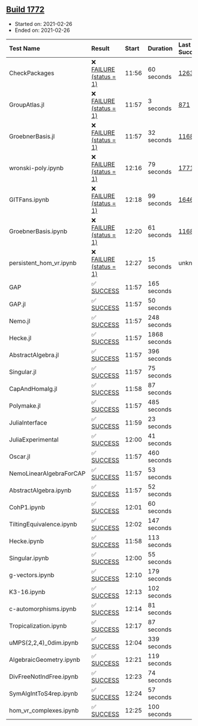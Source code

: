 ## [Build 1772](https://oscarci.mathematik.uni-kl.de/job/oscar-stable/1772/)

* Started on: 2021-02-26
* Ended on: 2021-02-26

| Test Name    | Result | Start | Duration | Last Success | First Failure |
|:-------------|:-------|:------|:---------|:-------------|:--------------|
| CheckPackages | ❌ [FAILURE (status = 1)](https://oscarci.mathematik.uni-kl.de/job/oscar-stable/1772/artifact/logs/build-1772/CheckPackages.log) | 11:56 | 60 seconds | [1263](https://oscarci.mathematik.uni-kl.de/job/oscar-stable/1263/) | [1264](https://oscarci.mathematik.uni-kl.de/job/oscar-stable/1264/) |
| GroupAtlas.jl | ❌ [FAILURE (status = 1)](https://oscarci.mathematik.uni-kl.de/job/oscar-stable/1772/artifact/logs/build-1772/GroupAtlas.jl.log) | 11:57 | 3 seconds | [871](https://oscarci.mathematik.uni-kl.de/job/oscar-stable/871/) | [872](https://oscarci.mathematik.uni-kl.de/job/oscar-stable/872/) |
| GroebnerBasis.jl | ❌ [FAILURE (status = 1)](https://oscarci.mathematik.uni-kl.de/job/oscar-stable/1772/artifact/logs/build-1772/GroebnerBasis.jl.log) | 11:57 | 32 seconds | [1168](https://oscarci.mathematik.uni-kl.de/job/oscar-stable/1168/) | [1169](https://oscarci.mathematik.uni-kl.de/job/oscar-stable/1169/) |
| wronski-poly.ipynb | ❌ [FAILURE (status = 1)](https://oscarci.mathematik.uni-kl.de/job/oscar-stable/1772/artifact/logs/build-1772/wronski-poly.ipynb.log) | 12:16 | 79 seconds | [1771](https://oscarci.mathematik.uni-kl.de/job/oscar-stable/1771/) | [1772](https://oscarci.mathematik.uni-kl.de/job/oscar-stable/1772/) |
| GITFans.ipynb | ❌ [FAILURE (status = 1)](https://oscarci.mathematik.uni-kl.de/job/oscar-stable/1772/artifact/logs/build-1772/GITFans.ipynb.log) | 12:18 | 99 seconds | [1646](https://oscarci.mathematik.uni-kl.de/job/oscar-stable/1646/) | [1647](https://oscarci.mathematik.uni-kl.de/job/oscar-stable/1647/) |
| GroebnerBasis.ipynb | ❌ [FAILURE (status = 1)](https://oscarci.mathematik.uni-kl.de/job/oscar-stable/1772/artifact/logs/build-1772/GroebnerBasis.ipynb.log) | 12:20 | 61 seconds | [1168](https://oscarci.mathematik.uni-kl.de/job/oscar-stable/1168/) | [1169](https://oscarci.mathematik.uni-kl.de/job/oscar-stable/1169/) |
| persistent_hom_vr.ipynb | ❌ [FAILURE (status = 1)](https://oscarci.mathematik.uni-kl.de/job/oscar-stable/1772/artifact/logs/build-1772/persistent_hom_vr.ipynb.log) | 12:27 | 15 seconds | unknown | unknown |
| GAP | ✅ [SUCCESS](https://oscarci.mathematik.uni-kl.de/job/oscar-stable/1772/artifact/logs/build-1772/GAP.log) | 11:57 | 165 seconds |  |  |
| GAP.jl | ✅ [SUCCESS](https://oscarci.mathematik.uni-kl.de/job/oscar-stable/1772/artifact/logs/build-1772/GAP.jl.log) | 11:57 | 50 seconds |  |  |
| Nemo.jl | ✅ [SUCCESS](https://oscarci.mathematik.uni-kl.de/job/oscar-stable/1772/artifact/logs/build-1772/Nemo.jl.log) | 11:57 | 248 seconds |  |  |
| Hecke.jl | ✅ [SUCCESS](https://oscarci.mathematik.uni-kl.de/job/oscar-stable/1772/artifact/logs/build-1772/Hecke.jl.log) | 11:57 | 1868 seconds |  |  |
| AbstractAlgebra.jl | ✅ [SUCCESS](https://oscarci.mathematik.uni-kl.de/job/oscar-stable/1772/artifact/logs/build-1772/AbstractAlgebra.jl.log) | 11:57 | 396 seconds |  |  |
| Singular.jl | ✅ [SUCCESS](https://oscarci.mathematik.uni-kl.de/job/oscar-stable/1772/artifact/logs/build-1772/Singular.jl.log) | 11:57 | 75 seconds |  |  |
| CapAndHomalg.jl | ✅ [SUCCESS](https://oscarci.mathematik.uni-kl.de/job/oscar-stable/1772/artifact/logs/build-1772/CapAndHomalg.jl.log) | 11:58 | 87 seconds |  |  |
| Polymake.jl | ✅ [SUCCESS](https://oscarci.mathematik.uni-kl.de/job/oscar-stable/1772/artifact/logs/build-1772/Polymake.jl.log) | 11:57 | 485 seconds |  |  |
| JuliaInterface | ✅ [SUCCESS](https://oscarci.mathematik.uni-kl.de/job/oscar-stable/1772/artifact/logs/build-1772/JuliaInterface.log) | 11:59 | 23 seconds |  |  |
| JuliaExperimental | ✅ [SUCCESS](https://oscarci.mathematik.uni-kl.de/job/oscar-stable/1772/artifact/logs/build-1772/JuliaExperimental.log) | 12:00 | 41 seconds |  |  |
| Oscar.jl | ✅ [SUCCESS](https://oscarci.mathematik.uni-kl.de/job/oscar-stable/1772/artifact/logs/build-1772/Oscar.jl.log) | 11:57 | 460 seconds |  |  |
| NemoLinearAlgebraForCAP | ✅ [SUCCESS](https://oscarci.mathematik.uni-kl.de/job/oscar-stable/1772/artifact/logs/build-1772/NemoLinearAlgebraForCAP.log) | 11:57 | 53 seconds |  |  |
| AbstractAlgebra.ipynb | ✅ [SUCCESS](https://oscarci.mathematik.uni-kl.de/job/oscar-stable/1772/artifact/logs/build-1772/AbstractAlgebra.ipynb.log) | 11:57 | 52 seconds |  |  |
| CohP1.ipynb | ✅ [SUCCESS](https://oscarci.mathematik.uni-kl.de/job/oscar-stable/1772/artifact/logs/build-1772/CohP1.ipynb.log) | 12:01 | 60 seconds |  |  |
| TiltingEquivalence.ipynb | ✅ [SUCCESS](https://oscarci.mathematik.uni-kl.de/job/oscar-stable/1772/artifact/logs/build-1772/TiltingEquivalence.ipynb.log) | 12:02 | 147 seconds |  |  |
| Hecke.ipynb | ✅ [SUCCESS](https://oscarci.mathematik.uni-kl.de/job/oscar-stable/1772/artifact/logs/build-1772/Hecke.ipynb.log) | 11:58 | 113 seconds |  |  |
| Singular.ipynb | ✅ [SUCCESS](https://oscarci.mathematik.uni-kl.de/job/oscar-stable/1772/artifact/logs/build-1772/Singular.ipynb.log) | 12:00 | 55 seconds |  |  |
| g-vectors.ipynb | ✅ [SUCCESS](https://oscarci.mathematik.uni-kl.de/job/oscar-stable/1772/artifact/logs/build-1772/g-vectors.ipynb.log) | 12:10 | 179 seconds |  |  |
| K3-16.ipynb | ✅ [SUCCESS](https://oscarci.mathematik.uni-kl.de/job/oscar-stable/1772/artifact/logs/build-1772/K3-16.ipynb.log) | 12:13 | 102 seconds |  |  |
| c-automorphisms.ipynb | ✅ [SUCCESS](https://oscarci.mathematik.uni-kl.de/job/oscar-stable/1772/artifact/logs/build-1772/c-automorphisms.ipynb.log) | 12:14 | 81 seconds |  |  |
| Tropicalization.ipynb | ✅ [SUCCESS](https://oscarci.mathematik.uni-kl.de/job/oscar-stable/1772/artifact/logs/build-1772/Tropicalization.ipynb.log) | 12:17 | 87 seconds |  |  |
| uMPS(2,2,4)_0dim.ipynb | ✅ [SUCCESS](https://oscarci.mathematik.uni-kl.de/job/oscar-stable/1772/artifact/logs/build-1772/uMPS-2-2-4-_0dim.ipynb.log) | 12:04 | 339 seconds |  |  |
| AlgebraicGeometry.ipynb | ✅ [SUCCESS](https://oscarci.mathematik.uni-kl.de/job/oscar-stable/1772/artifact/logs/build-1772/AlgebraicGeometry.ipynb.log) | 12:21 | 119 seconds |  |  |
| DivFreeNotIndFree.ipynb | ✅ [SUCCESS](https://oscarci.mathematik.uni-kl.de/job/oscar-stable/1772/artifact/logs/build-1772/DivFreeNotIndFree.ipynb.log) | 12:23 | 74 seconds |  |  |
| SymAlgIntToS4rep.ipynb | ✅ [SUCCESS](https://oscarci.mathematik.uni-kl.de/job/oscar-stable/1772/artifact/logs/build-1772/SymAlgIntToS4rep.ipynb.log) | 12:24 | 57 seconds |  |  |
| hom_vr_complexes.ipynb | ✅ [SUCCESS](https://oscarci.mathematik.uni-kl.de/job/oscar-stable/1772/artifact/logs/build-1772/hom_vr_complexes.ipynb.log) | 12:25 | 100 seconds |  |  |
